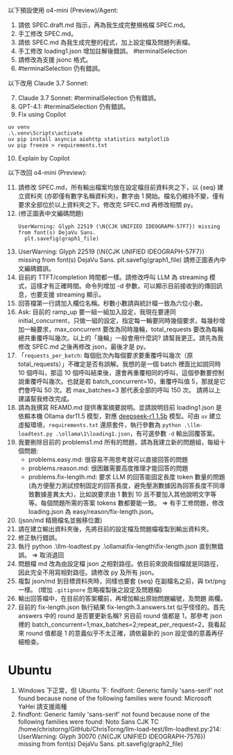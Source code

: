 以下預設使用 o4-mini (Preview)/Agent:

1. 請依 SPEC.draft.md 指示，再為我生成完整規格檔 SPEC.md。
2. 手工修改 SPEC.md。
3. 請依 SPEC.md 為我生成完整的程式，加上設定檔及問題列表檔。
4. 手工修改 loading1.json 增加註解後錯誤。
   #terminalSelection
5. 請修改為支援 jsonc 格式。
6. #terminalSelection 仍有錯誤。
   
以下改用 Claude 3.7 Sonnet:

7. Claude 3.7 Sonnet: #terminalSelection 仍有錯誤。
8. GPT-4.1: #terminalSelection 仍有錯誤。
9. Fix using Copilot
```pwsh
uv venv
.\.venv\Scripts\activate
uv pip install asyncio aiohttp statistics matplotlib
uv pip freeze > requirements.txt
```
10. Explain by Copilot

以下改回 o4-mini (Preview):

11. 請修改 SPEC.md，所有輸出檔案均放在設定檔目前資料夾之下，以 {seq} 建立資料夾 (亦即僅有數字名稱資料夾)，數字由 1 開始。檔名仍維持不變，僅有要求全部位於以上資料夾之下。修改完 SPEC.md 再修改相關 py。
12. (修正圖表中文編碼問題)
    ```
    UserWarning: Glyph 22519 (\N{CJK UNIFIED IDEOGRAPH-57F7}) missing from font(s) DejaVu Sans.
      plt.savefig(graph1_file)
    ```
13. UserWarning: Glyph 22519 (\N{CJK UNIFIED IDEOGRAPH-57F7}) missing from font(s) DejaVu Sans.
      plt.savefig(graph1_file)
    請修正圖表內中文編碼錯誤。
14. 目前的 TTFT/completion 時間都一樣。請修改呼叫 LLM 為 streaming 模式，這樣才有正確時間。命令列增加 -d 參數，可以顯示目前接收到的傳回訊息，也要支援 streaming 顯示。
15. 回答檔第一行請加入欄位名稱。秒數小數請與統計檔一致為六位小數。
16. Ask: 目前的 ramp_up 要一組一組加入設定，我現在要連同 initial_concurrent，只做一組的設定，指定每一輪要同時幾個要求，每幾秒增加一輪要求，max_concurrent 要改為同時幾輪，total_requests 要改為每輪總共重覆呼叫幾次。以上的「幾輪」一般會用什麼詞? 請幫我更正。請先為我修改 SPEC.md 之後再修改 json，最後才是 py。
17. 「`requests_per_batch`: 每個批次內每個要求要重覆呼叫幾次（原 total_requests）」不確定是否有誤解。我想的是一個 batch 裡面比如說同時 10 個呼叫，那這 10 個呼叫結束後，還會再重覆相同的呼叫，這個參數要控制說重覆呼叫幾次。也就是若 batch_concurrent=10，重覆呼叫值 5，那就是它們會呼叫 50 次。若 max_batches=3 那代表全部的呼叫 150 次。
請將以上建議幫我修改完成。
18. 請為我撰寫 REAMD.md 提供專案摘要說明。並請說明目前 loading1.json 是依賴本機 Ollama dsr11.5 模型，對應 [deepseek-r1 1.5b](https://ollama.com/library/deepseek-r1:1.5b) 模型。可由 `uv` 建立虛擬環境，`requirements.txt` 還原套件，執行參數為 `python .\llm-loadtest.py .\ollama\1\loading1.json`，有可選參數 `-d` 輸出回覆答案。
19. 我要刪除目前的 problems1.md 所有的問題，請為我建立新的問題組，每組十個問題:
    - problems.easy.md: 很容易不用思考就可以直接回答的問題
    - problems.reason.md: 很困難需要高度推理才能回答的問題
    - problems.fix-length.md: 要求 LLM 的回答能固定長度 token 數量的問題 (為方便壓力測試控制固定的回答長度，避免壓測數據因為回答長度不同導致數據差異太大)，比如說要求由 1 數到 10 且不要加入其他說明文字等等。每個問題所需的答案 tokens 數都要能一致。
    => 有手工修問題，修改 loading.json 為 easy/reason/fix-length.json。
20. (json/md 精簡檔名並搬移位置)
21. 請在建立輸出資料夾後，先將目前的設定檔及問題檔複製到輸出資料夾。
22. 修正執行錯誤。
23. 執行 python .\llm-loadtest.py .\ollama\fix-length\fix-length.json 直到無錯誤。
    => 取消退回
24. 問題檔 md 改為由設定檔 json 之相對路徑。依目前來說兩個檔就是同路徑，因此完全不用寫相對路徑。請修改 py 及所有 json。
25. 複製 json/md 到目標資料夾時，同樣也要套 {seq} 在副檔名之前，與 txt/png 一樣。
    (增加 `.gitignore` 忽略複製後之設定及問題檔)
26. 輸出回答檔中，在目前的答案欄前，再增加輸出原始問題編號，及問題 兩欄。
27. 目前的 fix-length.json 執行結果 fix-length.3.answers.txt 似乎怪怪的。首先 answers 中的 round 是否要更新名稱? 另目前 round 值都是 1，那參考 json 裡的 batch_concurrent=1;max_batches=2;repeat_per_request=2，我看起來 round 值都是 1 的意義似乎不太正確，請依最新的 json 設定值的意義再仔細檢查。

# Ubuntu
1. Windows 下正常，但 Ubuntu 下:
findfont: Generic family 'sans-serif' not found because none of the following families were found: Microsoft YaHei
請支援兩種
2. findfont: Generic family 'sans-serif' not found because none of the following families were found: Noto Sans CJK TC
/home/christorng/GitHub/ChrisTorng/llm-load-test/llm-loadtest.py:214: UserWarning: Glyph 30070 (\N{CJK UNIFIED IDEOGRAPH-7576}) missing from font(s) DejaVu Sans.
  plt.savefig(graph2_file)